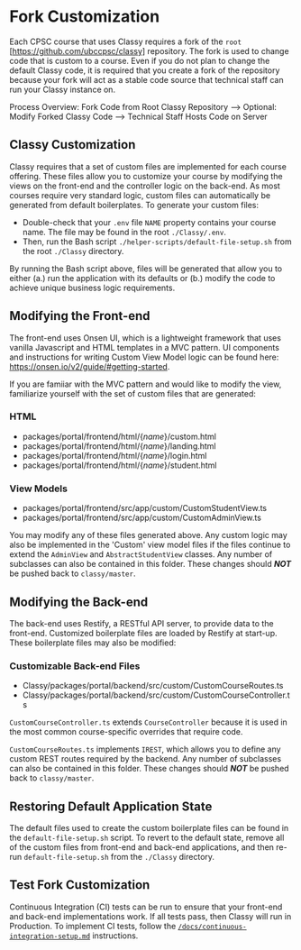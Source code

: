 # Fork Customization

Each CPSC course that uses Classy requires a fork of the `root` [https://github.com/ubccpsc/classy] repository. The fork is used to change code that is custom to a course. Even if you do not plan to change the default Classy code, it is required that you create a fork of the repository because your fork will act as a stable code source that technical staff can run your Classy instance on.

Process Overview: Fork Code from Root Classy Repository --> Optional: Modify Forked Classy Code --> Technical Staff Hosts Code on Server

## Classy Customization

Classy requires that a set of custom files are implemented for each course offering. These files allow you to customize your course by modifying the views on the front-end and the controller logic on the back-end. As most courses require very standard logic, custom files can automatically be generated from default boilerplates. To generate your custom files:

- Double-check that your `.env` file `NAME` property contains your course name. The file may be found in the root `./Classy/.env`.
- Then, run the Bash script `./helper-scripts/default-file-setup.sh` from the root `./Classy` directory.

By running the Bash script above, files will be generated that allow you to either (a.) run the application with its defaults or (b.) modify the code to achieve unique business logic requirements.

## Modifying the Front-end

The front-end uses Onsen UI, which is a lightweight framework that uses vanilla Javascript and HTML templates in a MVC pattern. UI components and instructions for writing Custom View Model logic can be found here: https://onsen.io/v2/guide/#getting-started.

If you are famiiar with the MVC pattern and would like to modify the view, familiarize yourself with the set of custom files that are generated:

### HTML

- packages/portal/frontend/html/{*name*}/custom.html
- packages/portal/frontend/html/{*name*}/landing.html
- packages/portal/frontend/html/{*name*}/login.html
- packages/portal/frontend/html/{*name*}/student.html

### View Models

- packages/portal/frontend/src/app/custom/CustomStudentView.ts
- packages/portal/frontend/src/app/custom/CustomAdminView.ts

You may modify any of these files generated above. Any custom logic may also be implemented in the 'Custom' view model files if the files continue to extend the  `AdminView` and `AbstractStudentView` classes. Any number of subclasses can also be contained in this folder.  These changes should ***NOT*** be pushed back to `classy/master`.

## Modifying the Back-end

The back-end uses Restify, a RESTful API server, to provide data to the front-end. Customized boilerplate files are loaded by Restify at start-up. These boilerplate files may also be modified:

### Customizable Back-end Files

- Classy/packages/portal/backend/src/custom/CustomCourseRoutes.ts
- Classy/packages/portal/backend/src/custom/CustomCourseController.ts

`CustomCourseController.ts` extends `CourseController` because it is used in the most common course-specific overrides that require code. 

`CustomCourseRoutes.ts` implements `IREST`, which allows you to define any custom REST routes required by the backend. Any number of subclasses can also be contained in this folder. These changes should ***NOT*** be pushed back to `classy/master`.

## Restoring Default Application State

The default files used to create the custom boilerplate files can be found in the `default-file-setup.sh` script. To revert to the default state, remove all of the custom files from front-end and back-end applications, and then re-run `default-file-setup.sh` from the `./Classy` directory.

## Test Fork Customization 

Continuous Integration (CI) tests can be run to ensure that your front-end and back-end implementations work. If all tests pass, then Classy will run in Production. To implement CI tests, follow the [`/docs/continuous-integration-setup.md`](/docs/continuous-integration-setup.md) instructions.
